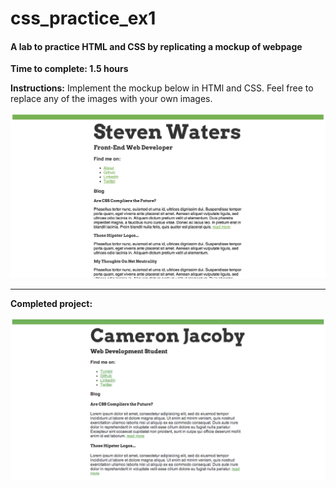 css_practice_ex1
================

#### A lab to practice HTML and CSS by replicating a mockup of webpage

**Time to complete: 1.5 hours**

**Instructions:**
Implement the mockup below in HTMl and CSS.  Feel free to replace any of the images with your own images.

![ScreenShot](/ex1_mockup.png)

--------------------

**Completed project:**

![ScreenShot](/ex1_screenshot.png)
